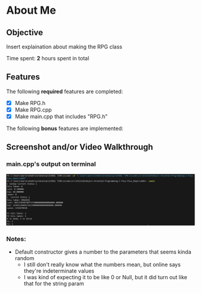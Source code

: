 # About Me

## Objective
Insert explaination about making the RPG class


Time spent: **2** hours spent in total

## Features

The following **required** features are completed:

- [x] Make RPG.h
- [x] Make RPG.cpp
- [x] Make main.cpp that includes "RPG.h"

The following **bonus** features are implemented:


## Screenshot and/or Video Walkthrough

### main.cpp's output on terminal
![picture of terminal after running main.exe](<images03/image.png>)


### Notes:
- Default constructor gives a number to the parameters that seems kinda random
    - I still don't really know what the numbers mean, but online says they're
    indeterminate values
    - I was kind of expecting it to be like 0 or Null, but it did turn out 
    like that for the string param